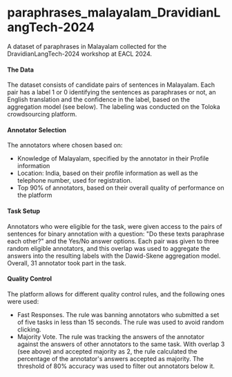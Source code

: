 # paraphrases_malayalam_DravidianLangTech-2024
A dataset of paraphrases in Malayalam collected for the DravidianLangTech-2024 workshop at EACL 2024.

#### The Data
The dataset consists of candidate pairs of sentences in Malayalam. Each pair has a label 1 or 0 identifying the sentences as paraphrases or not, an English translation and the confidence in the label, based on the aggregation model (see below).
The labeling was conducted on the Toloka crowdsourcing platform.

#### Annotator Selection
The annotators where chosen based on:
- Knowledge of Malayalam, specified by the annotator in their Profile information
- Location: India, based on their profile information as well as the telephone number, used for registration.
- Top 90% of annotators, based on their overall quality of performance on the platform

#### Task Setup
Annotators who were eligible for the task, were given access to the pairs of sentences for binary annotation with a question: "Do these texts paraphrase each other?" and the Yes/No answer options.
Each pair was given to three random eligible annotators, and this overlap was used to aggregate the answers into the resulting labels with the Dawid-Skene aggregation model.
Overall, 31 annotator took part in the task.

#### Quality Control
The platform allows for different quality control rules, and the following ones were used:
- Fast Responses. The rule was banning annotators who submitted a set of five tasks in less than 15 seconds. The rule was used to avoid random clicking.
- Majority Vote. The rule was tracking the answers of the annotator against the answers of other annotators to the same task. With overlap 3 (see above) and accepted majority as 2, the rule calculated the percentage of the annotator's answers accepted as majority. The threshold of 80% accuracy was used to filter out annotators below it.
